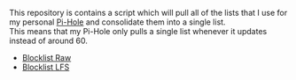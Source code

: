 This repository is contains a script which will pull all of the lists that I use 
for my personal [Pi-Hole](https://pi-hole.net) and consolidate them into a single 
list.  
This means that my Pi-Hole only pulls a single list whenever it updates instead of
around 60.  

* [Blocklist Raw](https://raw.githubusercontent.com/rblaine95/pihole-lists/blocklist/blocklist)
* [Blocklist LFS](https://media.githubusercontent.com/media/rblaine95/pihole-lists/blocklist/blocklist)

